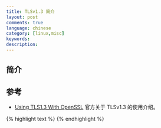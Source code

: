 ```yaml
---
title: TLSv1.3 简介
layout: post
comments: true
language: chinese
category: [linux,misc]
keywords:
description:
---
```


<!-- more -->

## 简介




<!--
https://www.openssl.org/blog/blog/2017/05/04/tlsv1.3/
-->

<!--
https://www.linuxidc.com/Linux/2017-09/147117.htm

安全性测试
https://www.ssllabs.com/ssltest/
-->








<!--
TLSv1.3新特性
https://juejin.im/post/5b90d9e0f265da0a92238bec
https://zhuanlan.zhihu.com/p/27524995
https://www.upyun.com/tech/article/286/%E7%A7%91%E6%99%AE%20TLS%201.3%20%E2%80%94%20%E6%96%B0%E7%89%B9%E6%80%A7%E4%B8%8E%E5%BC%80%E5%90%AF%E6%96%B9%E5%BC%8F.html

TLSv1.3
https://github.com/h2o/picotls
https://github.com/eduardsui/tlse

https://blog.helong.info/blog/2015/01/23/ssl_tls_ciphersuite_intro/

https://www.jianshu.com/p/61dba20d6e66
https://blog.csdn.net/mrpre/article/details/81532469
https://x-nagi.com/2018/nginx-tls1-3-patch.html

非常非常详细介绍TLS的文章
https://blog.helong.info/blog/2015/09/06/tls-protocol-analysis-and-crypto-protocol-design/
https://blog.helong.info/blog/2015/03/13/jump_consistent_hash/


https://github.com/halfrost/Halfrost-Field/blob/master/contents/Protocol/TLS_1.3_Handshake_Protocol.md

这个Blog中有很多关于TLS的详细介绍
https://blog.csdn.net/mrpre/article/details/81532469

很详细的一系列文章
https://halfrost.com/https_tls1-3_handshake/
-->


## 参考

* [Using TLS1.3 With OpenSSL](https://www.openssl.org/blog/blog/2017/05/04/tlsv1.3/) 官方关于 TLSv1.3 的使用介绍。

{% highlight text %}
{% endhighlight %}
